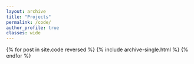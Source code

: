 ```yaml
---
layout: archive
title: "Projects"
permalink: /code/
author_profile: true
classes: wide
---
```


{% for post in site.code reversed %}
  {% include archive-single.html %}
{% endfor %}
